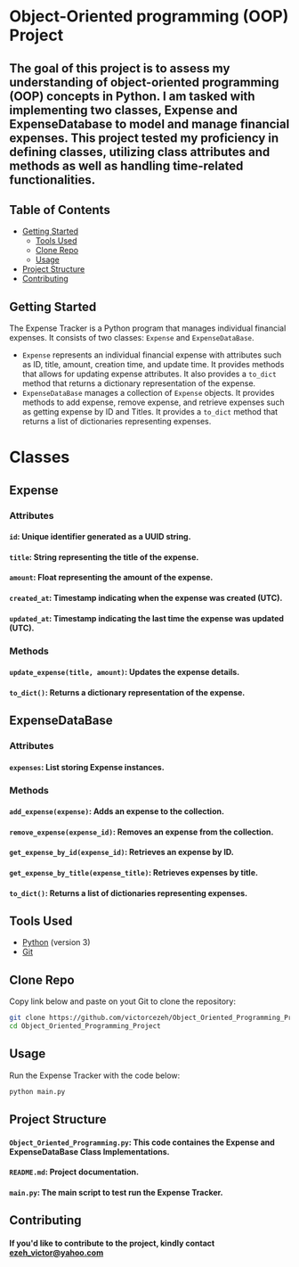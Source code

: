 # Object-Oriented programming (OOP) Project

## The goal of this project is to assess my understanding of object-oriented programming (OOP) concepts in Python. I am tasked with implementing two classes, Expense and ExpenseDatabase to model and manage financial expenses. This project tested my proficiency in defining classes, utilizing class attributes and methods as well as handling time-related functionalities.


## Table of Contents

- [Getting Started](#Getting-Started)
  - [Tools Used](#Tools-Used)
  - [Clone Repo](#Clone-Repo)
  - [Usage](#Usage)
- [Project Structure](#Project-Structure)
- [Contributing](#Contributing)


## Getting Started

The Expense Tracker is a Python program that manages individual financial expenses. It consists of two classes: `Expense` and `ExpenseDataBase`.

- `Expense` represents an individual financial expense with attributes such as ID, title, amount, creation time, and update time. It provides methods that allows for updating expense attributes. It also provides a `to_dict` method that returns a dictionary representation of the expense.
- `ExpenseDataBase` manages a collection of `Expense` objects. It provides methods to add expense, remove expense, and retrieve expenses such as getting expense by ID and Titles. It provides a `to_dict` method that returns a list of dictionaries representing expenses.

# Classes

## Expense
### Attributes
#### `id`: Unique identifier generated as a UUID string.
#### `title`: String representing the title of the expense.
#### `amount`: Float representing the amount of the expense.
#### `created_at`: Timestamp indicating when the expense was created (UTC).
#### `updated_at`: Timestamp indicating the last time the expense was updated (UTC).

### Methods
#### `update_expense(title, amount)`: Updates the expense details.
#### `to_dict()`: Returns a dictionary representation of the expense.

## ExpenseDataBase
### Attributes
#### `expenses`: List storing Expense instances.

### Methods
#### `add_expense(expense)`: Adds an expense to the collection.
#### `remove_expense(expense_id)`: Removes an expense from the collection.
#### `get_expense_by_id(expense_id)`: Retrieves an expense by ID.
#### `get_expense_by_title(expense_title)`: Retrieves expenses by title.
#### `to_dict()`: Returns a list of dictionaries representing expenses.

## Tools Used

- [Python](https://www.python.org/) (version 3)
- [Git](https://git-scm.com/)

## Clone Repo

Copy link below and paste on yout Git to clone the repository:

   ```bash
   git clone https://github.com/victorcezeh/Object_Oriented_Programming_Project.git
   cd Object_Oriented_Programming_Project
   ```

## Usage

Run the Expense Tracker with the code below:

```bash
python main.py
```

## Project Structure

#### `Object_Oriented_Programming.py`: This code containes the Expense and ExpenseDataBase Class Implementations.
#### `README.md`: Project documentation.
#### `main.py`: The main script to test run the Expense Tracker.

## Contributing

#### If you'd like to contribute to the project, kindly contact ezeh_victor@yahoo.com
